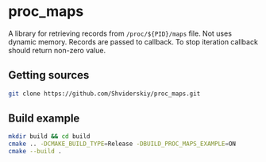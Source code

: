 # proc_maps

A library for retrieving records from `/proc/${PID}/maps` file. Not uses dynamic memory. Records are passed to callback. To stop iteration callback should return non-zero value.

## Getting sources
```bash
git clone https://github.com/Shviderskiy/proc_maps.git
```

## Build example
```bash
mkdir build && cd build
cmake .. -DCMAKE_BUILD_TYPE=Release -DBUILD_PROC_MAPS_EXAMPLE=ON
cmake --build .
```
